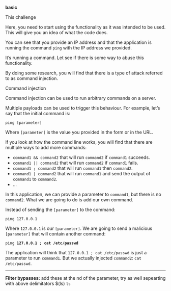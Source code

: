 **basic**

<div>
  <link rel="stylesheet" href="https://pentesterlab.com/onedark.min.css">
</div>

<div class="display-9 l-space-half fw-bold mb-1 text-uppercase">This challenge</div>

<p>Here, you need to start using the functionality as it was intended to be used. This will give you an idea of what the code does.</p>

<p>You can see that you provide an IP address and that the application is running the command <code class="code-alt">ping</code> with the IP address we provided.</p>

<p>It’s running a command. Let see if there is some way to abuse this functionality.</p>

<p>By doing some research, you will find that there is a type of attack referred to as command injection.</p>

<div class="display-9 l-space-half fw-bold mb-1 text-uppercase">Command injection</div>

<p>Command injection can be used to run arbitrary commands on a server. </p>

<p>Multiple payloads can be used to trigger this behaviour. For example, let’s say that the initial command is: </p>

<pre class="shadow"><code>ping [parameter]</code></pre>

<p>Where <code class="code-alt">[parameter]</code> is the value you provided in the form or in the URL.</p>

<p>If you look at how the command line works, you will find that there are multiple ways to add more commands:</p>

<ul>
  <li><code class="code-alt">command1 && command2</code> that will run <code class="code-alt">command2</code> if <code class="code-alt">command1</code> succeeds.</li>
  <li><code class="code-alt">command1 || command2</code> that will run <code class="code-alt">command2</code> if <code class="code-alt">command1</code> fails.</li>
  <li><code class="code-alt">command1 ; command2</code> that will run <code class="code-alt">command1</code> then <code class="code-alt">command2</code>.</li>
  <li><code class="code-alt">command1 | command2</code> that will run <code class="code-alt">command1</code> and send the output of <code class="code-alt">command1</code> to <code class="code-alt">command2</code>.</li>
  <li>...</li>
</ul>

<p>In this application, we can provide a parameter to <code class="code-alt">command1</code>, but there is no <code class="code-alt">command2</code>. What we are going to do is add our own command.</p>

<p>Instead of sending the <code class="code-alt">[parameter]</code> to the command:</p>

<p><code class="code-alt">ping 127.0.0.1</code></p>

<p>Where <code class="code-alt">127.0.0.1</code> is our <code class="code-alt">[parameter]</code>. We are going to send a malicious <code class="code-alt">[parameter]</code> that will contain another command:</p>

<pre class="shadow"><code>ping <b>127.0.0.1 ; cat /etc/passwd</b></code></pre>

<p>The application will think that <code class="code-alt">127.0.0.1 ; cat /etc/passwd</code> is just a parameter to run <code class="code-alt">command1</code>. But we actually injected <code class="code-alt">command2</code>: <code class="code-alt">cat /etc/passwd</code>.</p>


---------------------------------------

**Filter bypasses:**
add these at the nd of the parameter, try as well sepearting with above delimitators
$(ls)
`ls`
